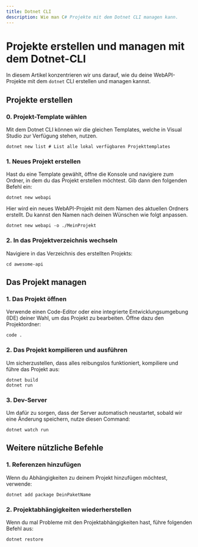 ```yaml
---
title: Dotnet CLI
description: Wie man C# Projekte mit dem Dotnet CLI managen kann.
---
```

# Projekte erstellen und managen mit dem Dotnet-CLI

In diesem Artikel konzentrieren wir uns darauf, wie du deine WebAPI-Projekte mit dem `dotnet` CLI erstellen und managen kannst. 

## Projekte erstellen

### 0. Projekt-Template wählen

Mit dem Dotnet CLI können wir die gleichen Templates, welche in Visual Studio zur Verfügung stehen, nutzen.

```shell
dotnet new list # List alle lokal verfügbaren Projekttemplates
```

### 1. Neues Projekt erstellen

Hast du eine Template gewählt, öffne die Konsole und navigiere zum Ordner, in dem du das Projekt erstellen möchtest. Gib dann den folgenden Befehl ein:

```shell
dotnet new webapi
```

Hier wird ein neues WebAPI-Projekt mit dem Namen des aktuellen Ordners erstellt. Du kannst den Namen nach deinen Wünschen wie folgt anpassen.

```shell
dotnet new webapi -o ./MeinProjekt
```

### 2. In das Projektverzeichnis wechseln

Navigiere in das Verzeichnis des erstellten Projekts:

```shell
cd awesome-api
```

## Das Projekt managen

### 1. Das Projekt öffnen

Verwende einen Code-Editor oder eine integrierte Entwicklungsumgebung (IDE) deiner Wahl, um das Projekt zu bearbeiten. Öffne dazu den Projektordner:

```shell
code .
```

### 2. Das Projekt kompilieren und ausführen

Um sicherzustellen, dass alles reibungslos funktioniert, kompiliere und führe das Projekt aus:

```shell
dotnet build
dotnet run
```

### 3. Dev-Server

Um dafür zu sorgen, dass der Server automatisch neustartet, sobald wir eine Änderung speichern, nutze diesen Command:

```shell
dotnet watch run
```

## Weitere nützliche Befehle

### 1. Referenzen hinzufügen

Wenn du Abhängigkeiten zu deinem Projekt hinzufügen möchtest, verwende:

```shell
dotnet add package DeinPaketName
```

### 2. Projektabhängigkeiten wiederherstellen

Wenn du mal Probleme mit den Projektabhängigkeiten hast, führe folgenden Befehl aus:

```shell
dotnet restore
```


